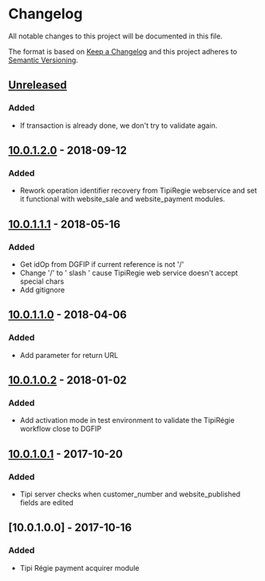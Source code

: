 # Changelog
All notable changes to this project will be documented in this file.

The format is based on [Keep a Changelog](http://keepachangelog.com/en/1.0.0/)
and this project adheres to [Semantic Versioning](http://semver.org/spec/v2.0.0.html).

## [Unreleased]
### Added
- If transaction is already done, we don't try to validate again.

## [10.0.1.2.0] - 2018-09-12
### Added
- Rework operation identifier recovery from TipiRegie webservice and set it functional with website_sale and website_payment modules.

## [10.0.1.1.1] - 2018-05-16
### Added
- Get idOp from DGFIP if current reference is not '/'
- Change '/' to '  slash  ' cause TipiRegie web service doesn't accept special chars
- Add gitignore

## [10.0.1.1.0] - 2018-04-06
### Added
- Add parameter for return URL

## [10.0.1.0.2] - 2018-01-02
### Added
- Add activation mode in test environment to validate the TipiRégie workflow close to DGFIP

## [10.0.1.0.1] - 2017-10-20
### Added
- Tipi server checks when customer_number and website_published fields are edited

## [10.0.1.0.0] - 2017-10-16
### Added
- Tipi Régie payment acquirer module

[10.0.1.0.1]: https://github.com/Horanet/payment_tipiregie/compare/10.0.1.0.0...10.0.1.0.1
[10.0.1.0.2]: https://github.com/Horanet/payment_tipiregie/compare/10.0.1.0.1...10.0.1.0.2
[10.0.1.1.0]: https://github.com/Horanet/payment_tipiregie/compare/10.0.1.0.2...10.0.1.1.0
[10.0.1.1.1]: https://github.com/Horanet/payment_tipiregie/compare/10.0.1.1.0...10.0.1.1.1
[10.0.1.2.0]: https://github.com/Horanet/payment_tipiregie/compare/10.0.1.1.1...10.0.1.2.0
[Unreleased]: https://github.com/Horanet/payment_tipiregie/compare/10.0.1.2.0...HEAD